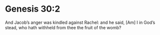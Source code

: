 # Genesis 30:2

And Jacob’s anger was kindled against Rachel: and he said, [Am] I in God’s stead, who hath withheld from thee the fruit of the womb?
